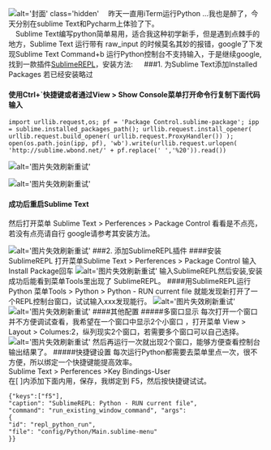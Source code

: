 ![alt='封面' class='hidden'](https://blog.gintoki.cn/content/images/md_img/py_head.jpg)
　昨天一直用iTerm运行Python ...我也是醉了，今天分别在sublime Text和Pycharm上体验了下。</br>
　Sublime Text编写python简单易用，适合我这种初学新手，但是遇到点棘手的地方，Sublime Text 运行带有 raw_input 的时候莫名其妙的报错，google了下发现Sublime Text Command+b 运行Python控制台不支持输入，于是继续google,找到一款插件[SublimeREPL](https://github.com/wuub/SublimeREPL)，安装方法:
　
###1. 为Sublime Text添加Installed Packages
若已经安装略过
#### 使用Ctrl+`快捷键或者通过View > Show Console菜单打开命令行复制下面代码输入
	
	import urllib.request,os; pf = 'Package Control.sublime-package'; ipp = sublime.installed_packages_path(); urllib.request.install_opener( urllib.request.build_opener( urllib.request.ProxyHandler()) ); open(os.path.join(ipp, pf), 'wb').write(urllib.request.urlopen( 'http://sublime.wbond.net/' + pf.replace(' ','%20')).read())
![alt='图片失效刷新重试'](https://blog.gintoki.cn/content/images/md_img/py_sublime%20text1.jpg)

![alt='图片失效刷新重试'](https://blog.gintoki.cn/content/images/md_img/py_sublime%20text2.jpg)
#### 成功后重启Sublime Text
然后打开菜单 Sublime Text > Perferences > Package Control 看看是不点亮，若没有点亮请自行 google请参考其安装方法。

![alt='图片失效刷新重试'](https://blog.gintoki.cn/content/images/md_img/py_sublime%20text3.jpg)
###2. 添加SublimeREPL插件
####安装 SublimeREPL
打开菜单Sublime Text > Perferences > Package Control
输入Install Package回车
![alt='图片失效刷新重试'](https://blog.gintoki.cn/content/images/md_img/py_sublime%20text4.jpg)
输入SublimeREPL然后安装,安装成功后能看到菜单Tools里出现了 SublimeREPL。
####用SublimeREPL运行Python
菜单Tools > Python > Python - RUN current file
就能发现新打开了一个REPL控制台窗口，试试输入xxx发现能行。
![alt='图片失效刷新重试'](https://blog.gintoki.cn/content/images/md_img/py_sublime%20text5.jpg)
![alt='图片失效刷新重试'](https://blog.gintoki.cn/content/images/md_img/py_sublime%20text6.jpg)
####其他配置
#####多窗口显示
每次打开一个窗口并不方便调试查看，我希望在一个窗口中显示2个小窗口
，打开菜单 View > Layout > Columes:2，纵列现实2个窗口，若需要多个窗口可以自己选择。
![alt='图片失效刷新重试'](https://blog.gintoki.cn/content/images/md_img/py_sublime%20text7.jpg)
然后再运行一次就出现2个窗口，能够方便查看控制台输出结果了。
#####快捷键设置
每次运行Python都需要去菜单里点一次，很不方便，所以绑定一个快捷键能提高效率。</br>
Sublime Text > Perferences >Key Bindings-User </br>
在[ ]内添加下面内用，保存，我绑定到 F5，然后按快捷键试试。
		
	{"keys":["f5"],
	"caption": "SublimeREPL: Python - RUN current file",
	"command": "run_existing_window_command", "args":
	{
	"id": "repl_python_run",
	"file": "config/Python/Main.sublime-menu"
	}}
